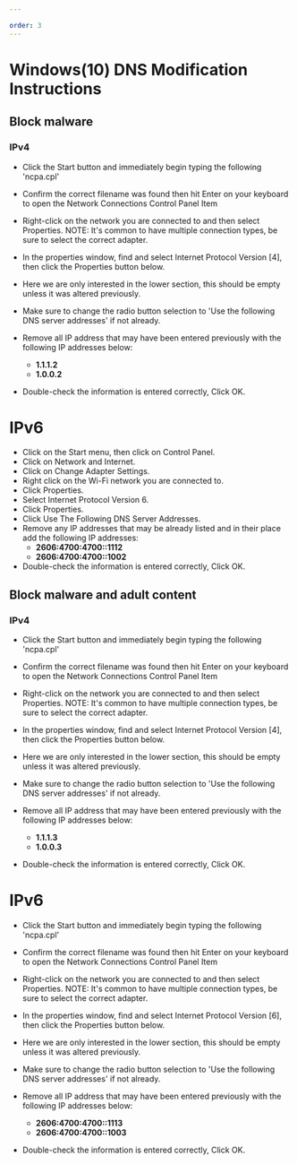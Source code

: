 ```yaml
---

order: 3
---
```


# Windows(10) DNS Modification Instructions

## Block malware

### IPv4
* Click the Start button and immediately begin typing the following 'ncpa.cpl'
* Confirm the correct filename was found then hit Enter on your keyboard to open the Network Connections Control Panel Item
* Right-click on the network you are connected to and then select Properties.
      NOTE: It's common to have multiple connection types, be sure to select the correct adapter.
* In the properties window, find and select Internet Protocol Version [4], then click the Properties button below.
* Here we are only interested in the lower section, this should be empty unless it was altered previously.
* Make sure to change the radio button selection to 'Use the following DNS server addresses' if not already.
* Remove all IP address that may have been entered previously with the following IP addresses below:

    * **1.1.1.2**
    * **1.0.0.2**
* Double-check the information is entered correctly, Click OK.

# IPv6
* Click on the Start menu, then click on Control Panel.
* Click on Network and Internet.
* Click on Change Adapter Settings.
* Right click on the Wi-Fi network you are connected to.
* Click Properties.
* Select Internet Protocol Version 6.
* Click Properties.
* Click Use The Following DNS Server Addresses.
* Remove any IP addresses that may be already listed and in their place add the following IP addresses:
    * **2606:4700:4700::1112**
    * **2606:4700:4700::1002**
* Double-check the information is entered correctly, Click OK.

## Block malware and adult content

### IPv4
* Click the Start button and immediately begin typing the following 'ncpa.cpl'
* Confirm the correct filename was found then hit Enter on your keyboard to open the Network Connections Control Panel Item
* Right-click on the network you are connected to and then select Properties.
      NOTE: It's common to have multiple connection types, be sure to select the correct adapter.
* In the properties window, find and select Internet Protocol Version [4], then click the Properties button below.
* Here we are only interested in the lower section, this should be empty unless it was altered previously.
* Make sure to change the radio button selection to 'Use the following DNS server addresses' if not already.
* Remove all IP address that may have been entered previously with the following IP addresses below:

    * **1.1.1.3**
    * **1.0.0.3**
* Double-check the information is entered correctly, Click OK.

# IPv6
* Click the Start button and immediately begin typing the following 'ncpa.cpl'
* Confirm the correct filename was found then hit Enter on your keyboard to open the Network Connections Control Panel Item
* Right-click on the network you are connected to and then select Properties.
      NOTE: It's common to have multiple connection types, be sure to select the correct adapter.
* In the properties window, find and select Internet Protocol Version [6], then click the Properties button below.
* Here we are only interested in the lower section, this should be empty unless it was altered previously.
* Make sure to change the radio button selection to 'Use the following DNS server addresses' if not already.
* Remove all IP address that may have been entered previously with the following IP addresses below:

    * **2606:4700:4700::1113**
    * **2606:4700:4700::1003**
* Double-check the information is entered correctly, Click OK.
